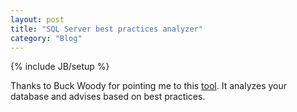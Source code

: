 ```yaml
---
layout: post
title: "SQL Server best practices analyzer"
category: "Blog"
---
```

{% include JB/setup %}

Thanks to Buck Woody for pointing me to this [tool](http://www.microsoft.com/downloads/details.aspx?familyid=da0531e4-e94c-4991-82fa-f0e3fbd05e63&displaylang=en). It analyzes your database and advises based on best practices.
